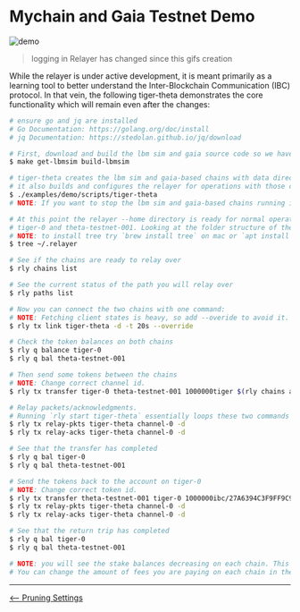 # Mychain and Gaia Testnet Demo

![demo](./images/demo.gif)

>logging in Relayer has changed since this gifs creation

While the relayer is under active development, it is meant primarily as a learning
tool to better understand the Inter-Blockchain Communication (IBC) protocol. In
that vein, the following tiger-theta demonstrates the core functionality which will
remain even after the changes:

```bash
# ensure go and jq are installed 
# Go Documentation: https://golang.org/doc/install
# jq Documentation: https://stedolan.github.io/jq/download

# First, download and build the lbm sim and gaia source code so we have a working blockchain to test against
$ make get-lbmsim build-lbmsim

# tiger-theta creates the lbm sim and gaia-based chains with data directories in this repo
# it also builds and configures the relayer for operations with those chains
$ ./examples/demo/scripts/tiger-theta
# NOTE: If you want to stop the lbm sim and gaia-based chains running in the background use `killall simd && killall gaiad`

# At this point the relayer --home directory is ready for normal operations between
# tiger-0 and theta-testnet-001. Looking at the folder structure of the relayer at this point is helpful
# NOTE: to install tree try `brew install tree` on mac or `apt install tree` on linux
$ tree ~/.relayer

# See if the chains are ready to relay over
$ rly chains list

# See the current status of the path you will relay over
$ rly paths list

# Now you can connect the two chains with one command:
# NOTE: Fetching client states is heavy, so add --overide to avoid it.
$ rly tx link tiger-theta -d -t 20s --override

# Check the token balances on both chains
$ rly q balance tiger-0
$ rly q bal theta-testnet-001

# Then send some tokens between the chains
# NOTE: Change correct channel id.
$ rly tx transfer tiger-0 theta-testnet-001 1000000tiger $(rly chains address theta-testnet-001) channel-0

# Relay packets/acknowledgments. 
# Running `rly start tiger-theta` essentially loops these two commands
$ rly tx relay-pkts tiger-theta channel-0 -d
$ rly tx relay-acks tiger-theta channel-0 -d

# See that the transfer has completed
$ rly q bal tiger-0
$ rly q bal theta-testnet-001

# Send the tokens back to the account on tiger-0
# NOTE: Change correct token id.
$ rly tx transfer theta-testnet-001 tiger-0 1000000ibc/27A6394C3F9FF9C9DCF5DFFADF9BB5FE9A37C7E92B006199894CF1824DF9AC7C $(rly chains addr tiger-0) channel-0
$ rly tx relay-pkts tiger-theta channel-0 -d
$ rly tx relay-acks tiger-theta channel-0 -d

# See that the return trip has completed
$ rly q bal tiger-0
$ rly q bal theta-testnet-001

# NOTE: you will see the stake balances decreasing on each chain. This is to pay for fees
# You can change the amount of fees you are paying on each chain in the configuration.
```

---

[<-- Pruning Settings](./node_pruning.md)
